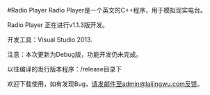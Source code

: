 #Radio Player
Radio Player是一个英文的C++程序，用于模拟现实电台。

Radio Player 正在进行v1.1.3版开发。

开发工具：Visual Studio 2013.

注意：本次更新为Debug版，功能开发仍未完成。

以往编译的发行版本程序：/release目录下

欢迎下载使用，如有发现Bug，请发邮件至admin@laijingwu.com反馈。
